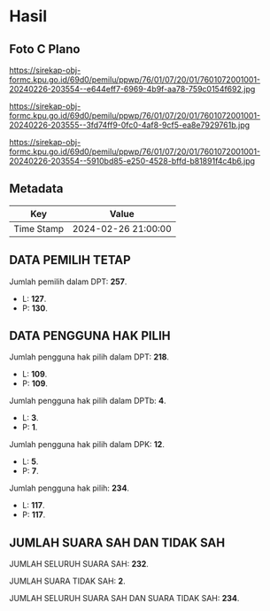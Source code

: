 # Hasil

## Foto C Plano

https://sirekap-obj-formc.kpu.go.id/69d0/pemilu/ppwp/76/01/07/20/01/7601072001001-20240226-203554--e644eff7-6969-4b9f-aa78-759c0154f692.jpg

https://sirekap-obj-formc.kpu.go.id/69d0/pemilu/ppwp/76/01/07/20/01/7601072001001-20240226-203555--3fd74ff9-0fc0-4af8-9cf5-ea8e7929761b.jpg

https://sirekap-obj-formc.kpu.go.id/69d0/pemilu/ppwp/76/01/07/20/01/7601072001001-20240226-203554--5910bd85-e250-4528-bffd-b81891f4c4b6.jpg


## Metadata

| Key        | Value               |
| ---------- | ------------------- |
| Time Stamp | 2024-02-26 21:00:00 |


## DATA PEMILIH TETAP

Jumlah pemilih dalam DPT: **257**.
 * L: **127**.
 * P: **130**.

## DATA PENGGUNA HAK PILIH

Jumlah pengguna hak pilih dalam DPT: **218**.
 * L: **109**.
 * P: **109**.

Jumlah pengguna hak pilih dalam DPTb: **4**.
 * L: **3**.
 * P: **1**.

Jumlah pengguna hak pilih dalam DPK: **12**.
 * L: **5**.
 * P: **7**.

Jumlah pengguna hak pilih: **234**.
 * L: **117**.
 * P: **117**.

## JUMLAH SUARA SAH DAN TIDAK SAH

JUMLAH SELURUH SUARA SAH: **232**.

JUMLAH SUARA TIDAK SAH: **2**.

JUMLAH SELURUH SUARA SAH DAN SUARA TIDAK SAH: **234**.


